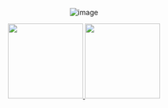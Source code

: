 <div align="center">

![image](https://user-images.githubusercontent.com/92604633/188652173-e8c9f5a8-4d9b-4b5f-aefe-0066dc1e5f8b.png)

</div>

<div align="center">

<a href="https://github.com/milenaksk">
    <img height="150em" src="https://github-readme-stats.vercel.app/api?username=milenaksk&count_private=true&include_all_commits=true&show_icons=true&theme=midnight-purple&hide_border=false&show_owner=true"/>
    <img height="150em" src="https://github-readme-stats.vercel.app/api/top-langs/?username=milenaksk&theme=midnight-purple&hide_border=false&&layout=compact"/>
</a>
</div>
